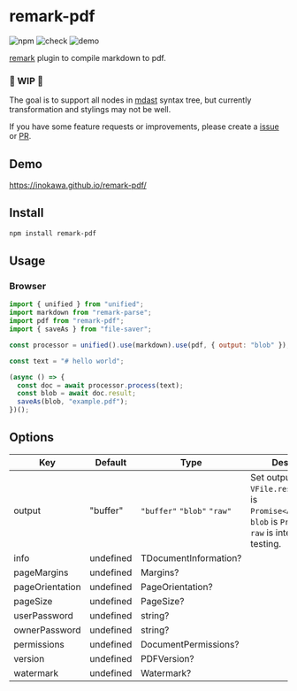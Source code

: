 # remark-pdf

![npm](https://img.shields.io/npm/v/remark-pdf) ![check](https://github.com/inokawa/remark-pdf/workflows/check/badge.svg) ![demo](https://github.com/inokawa/remark-pdf/workflows/demo/badge.svg)

[remark](https://github.com/remarkjs/remark) plugin to compile markdown to pdf.

### 🚧 WIP 🚧

The goal is to support all nodes in [mdast](https://github.com/syntax-tree/mdast) syntax tree, but currently transformation and stylings may not be well.

If you have some feature requests or improvements, please create a [issue](https://github.com/inokawa/remark-pdf/issues) or [PR](https://github.com/inokawa/remark-pdf/pulls).

## Demo

https://inokawa.github.io/remark-pdf/

## Install

```sh
npm install remark-pdf
```

## Usage

### Browser

```javascript
import { unified } from "unified";
import markdown from "remark-parse";
import pdf from "remark-pdf";
import { saveAs } from "file-saver";

const processor = unified().use(markdown).use(pdf, { output: "blob" });

const text = "# hello world";

(async () => {
  const doc = await processor.process(text);
  const blob = await doc.result;
  saveAs(blob, "example.pdf");
})();
```

## Options

| Key             | Default   | Type                        | Description                                                                                                                           |
| --------------- | --------- | --------------------------- | ------------------------------------------------------------------------------------------------------------------------------------- |
| output          | "buffer"  | `"buffer"` `"blob"` `"raw"` | Set output type of `VFile.result`. `buffer` is `Promise<ArrayBuffer>`. `blob` is `Promise<Blob>`. `raw` is internal data for testing. |
| info            | undefined | TDocumentInformation?       |                                                                                                                                       |
| pageMargins     | undefined | Margins?                    |                                                                                                                                       |
| pageOrientation | undefined | PageOrientation?            |                                                                                                                                       |
| pageSize        | undefined | PageSize?                   |                                                                                                                                       |
| userPassword    | undefined | string?                     |                                                                                                                                       |
| ownerPassword   | undefined | string?                     |                                                                                                                                       |
| permissions     | undefined | DocumentPermissions?        |                                                                                                                                       |
| version         | undefined | PDFVersion?                 |                                                                                                                                       |
| watermark       | undefined | Watermark?                  |                                                                                                                                       |
